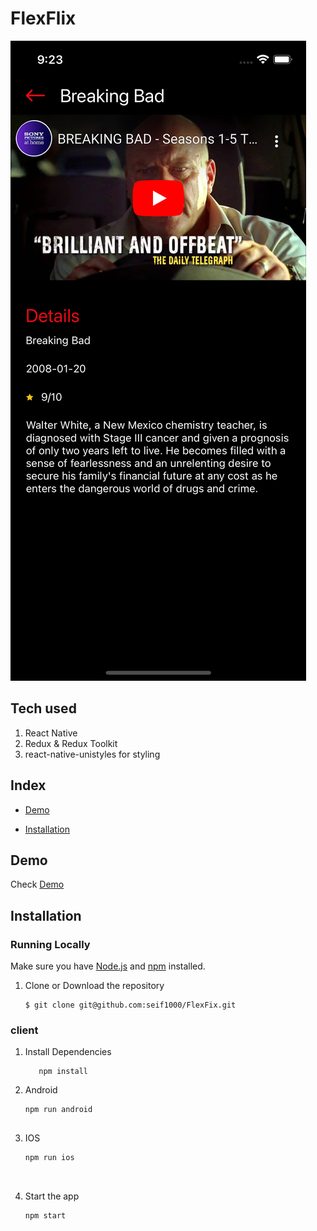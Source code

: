 # FlexFlix
![Dark Mode](https://github.com/seif1000/FlexFix/blob/main/Simulator%20Screen%20Shot%20-%20iPhone%2014%20-%202024-04-19%20at%2021.23.43.png)

## Tech used 

1. React Native
2. Redux & Redux Toolkit
3. react-native-unistyles for styling


## Index
+ [Demo](#demo)

+ [Installation](#installation)

## Demo<a name="demo"></a>
Check [Demo](https://lablabee-de5bc.web.app/)




## Installation<a name="installation"></a>
### Running Locally
Make sure you have [Node.js](https://nodejs.org/) and [npm](https://www.npmjs.com/) installed.

 
1. Clone or Download the repository

	```
	$ git clone git@github.com:seif1000/FlexFix.git
	
	```

### client 
1. Install Dependencies
	```
	   npm install 
	```

2. Android
	```
 	npm run android

 
3. IOS
	```
 	npm run ios

 

4. Start the app
	```
 	npm start

        



	





